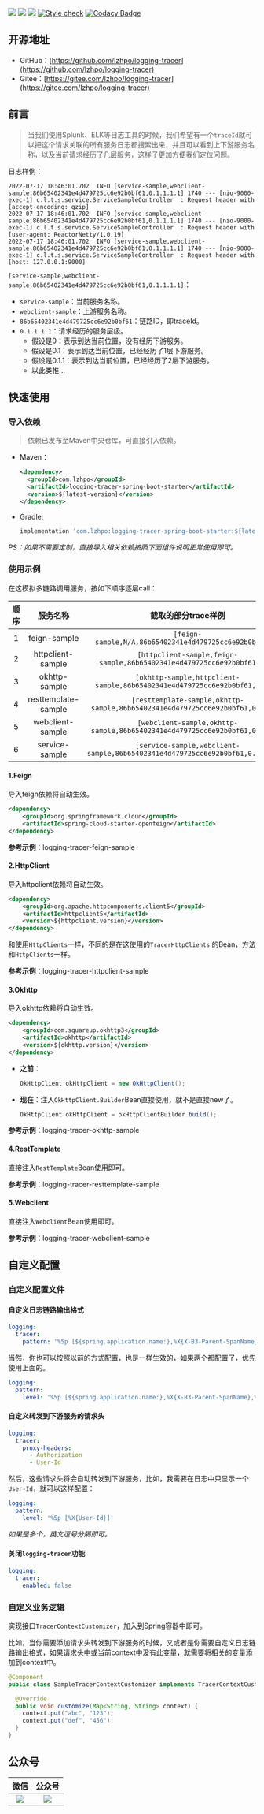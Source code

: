 ![](https://img.shields.io/badge/JDK-1.8+-success.svg)
![](https://maven-badges.herokuapp.com/maven-central/com.lzhpo/logging-tracer-spring-boot-starter/badge.svg?color=blueviolet)
![](https://img.shields.io/:license-Apache2-orange.svg)
[![Style check](https://github.com/lzhpo/logging-tracer-spring-boot-starter/actions/workflows/style-check.yml/badge.svg)](https://github.com/lzhpo/logging-tracer-spring-boot-starter/actions/workflows/style-check.yml)
[![Codacy Badge](https://app.codacy.com/project/badge/Grade/51f27097abaf4fb891f11d7eb06241fe)](https://www.codacy.com?utm_source=github.com&amp;utm_medium=referral&amp;utm_content=lzhpo/logging-tracer-spring-boot-starter&amp;utm_campaign=Badge_Grade)

## 开源地址

- GitHub：[https://github.com/lzhpo/logging-tracer](https://github.com/lzhpo/logging-tracer)
- Gitee：[https://gitee.com/lzhpo/logging-tracer](https://gitee.com/lzhpo/logging-tracer)

## 前言

> 当我们使用Splunk、ELK等日志工具的时候，我们希望有一个`traceId`就可以把这个请求关联的所有服务日志都搜索出来，并且可以看到上下游服务名称，以及当前请求经历了几层服务，这样子更加方便我们定位问题。

日志样例：

```shell
2022-07-17 18:46:01.702  INFO [service-sample,webclient-sample,86b65402341e4d479725cc6e92b0bf61,0.1.1.1.1] 1740 --- [nio-9000-exec-1] c.l.t.s.service.ServiceSampleController  : Request header with [accept-encoding: gzip]
2022-07-17 18:46:01.702  INFO [service-sample,webclient-sample,86b65402341e4d479725cc6e92b0bf61,0.1.1.1.1] 1740 --- [nio-9000-exec-1] c.l.t.s.service.ServiceSampleController  : Request header with [user-agent: ReactorNetty/1.0.19]
2022-07-17 18:46:01.702  INFO [service-sample,webclient-sample,86b65402341e4d479725cc6e92b0bf61,0.1.1.1.1] 1740 --- [nio-9000-exec-1] c.l.t.s.service.ServiceSampleController  : Request header with [host: 127.0.0.1:9000]
```

`[service-sample,webclient-sample,86b65402341e4d479725cc6e92b0bf61,0.1.1.1.1]`：

- `service-sample`：当前服务名称。
- `webclient-sample`：上游服务名称。
- `86b65402341e4d479725cc6e92b0bf61`：链路ID，即traceId。
- `0.1.1.1.1`：请求经历的服务层级。
  - 假设是0：表示到达当前位置，没有经历下游服务。
  - 假设是0.1：表示到达当前位置，已经经历了1层下游服务。
  - 假设是0.1.1：表示到达当前位置，已经经历了2层下游服务。
  - 以此类推...

## 快速使用

### 导入依赖

> 依赖已发布至Maven中央仓库，可直接引入依赖。

- Maven：
  ```xml
  <dependency>
    <groupId>com.lzhpo</groupId>
    <artifactId>logging-tracer-spring-boot-starter</artifactId>
    <version>${latest-version}</version>
  </dependency>
  ```
- Gradle:
  ```groovy
  implementation 'com.lzhpo:logging-tracer-spring-boot-starter:${latest-version}'
  ```

_PS：如果不需要定制，直接导入相关依赖按照下面组件说明正常使用即可。_

### 使用示例

在这模拟多链路调用服务，按如下顺序逐层call：

| 顺序 |      服务名称       |                     截取的部分trace样例                      |
| :--: | :-----------------: | :----------------------------------------------------------: |
|  1   |    feign-sample     |   `[feign-sample,N/A,86b65402341e4d479725cc6e92b0bf61,0]`    |
|  2   |  httpclient-sample  | `[httpclient-sample,feign-sample,86b65402341e4d479725cc6e92b0bf61,0.1]` |
|  3   |    okhttp-sample    | `[okhttp-sample,httpclient-sample,86b65402341e4d479725cc6e92b0bf61,0.1.1]` |
|  4   | resttemplate-sample | `[resttemplate-sample,okhttp-sample,86b65402341e4d479725cc6e92b0bf61,0.1.1.1]` |
|  5   |  webclient-sample   | `[webclient-sample,okhttp-sample,86b65402341e4d479725cc6e92b0bf61,0.1.1.1]` |
|  6   |   service-sample    | `[service-sample,webclient-sample,86b65402341e4d479725cc6e92b0bf61,0.1.1.1.1]` |

#### 1.Feign

导入feign依赖将自动生效。

```xml
<dependency>
    <groupId>org.springframework.cloud</groupId>
    <artifactId>spring-cloud-starter-openfeign</artifactId>
</dependency>
```

**参考示例**：logging-tracer-feign-sample

#### 2.HttpClient

导入httpclient依赖将自动生效。

```xml
<dependency>
    <groupId>org.apache.httpcomponents.client5</groupId>
    <artifactId>httpclient5</artifactId>
    <version>${httpclient.version}</version>
</dependency>
```

和使用`HttpClients`一样，不同的是在这使用的`TracerHttpClients` 的Bean，方法和`HttpClients`一样。

**参考示例**：logging-tracer-httpclient-sample

#### 3.Okhttp

导入okhttp依赖将自动生效。

```xml
<dependency>
    <groupId>com.squareup.okhttp3</groupId>
    <artifactId>okhttp</artifactId>
    <version>${okhttp.version}</version>
</dependency>
```

- **之前**：

  ```java
  OkHttpClient okHttpClient = new OkHttpClient();
  ```

- **现在**：注入`OkHttpClient.Builder`Bean直接使用，就不是直接new了。

  ```java
  OkHttpClient okHttpClient = okHttpClientBuilder.build();
  ```

**参考示例**：logging-tracer-okhttp-sample

#### 4.RestTemplate

直接注入`RestTemplate`Bean使用即可。

**参考示例**：logging-tracer-resttemplate-sample

#### 5.Webclient

直接注入`Webclient`Bean使用即可。

**参考示例**：logging-tracer-webclient-sample

## 自定义配置

### 自定义配置文件

#### 自定义日志链路输出格式

```yaml
logging:
  tracer:
    pattern: '%5p [${spring.application.name:},%X{X-B3-Parent-SpanName},%X{X-B3-TraceId},%X{X-B3-SpanId}]'
```

当然，你也可以按照以前的方式配置，也是一样生效的，如果两个都配置了，优先使用上面的。

```yaml
logging:
  pattern:
    level: '%5p [${spring.application.name:},%X{X-B3-Parent-SpanName},%X{X-B3-TraceId},%X{X-B3-SpanId}]'
```

#### 自定义转发到下游服务的请求头

```yaml
logging:
  tracer:
    proxy-headers:
      - Authorization
      - User-Id
```

然后，这些请求头将会自动转发到下游服务，比如，我需要在日志中只显示一个`User-Id`，就可以这样配置：
```yaml
logging:
  pattern:
    level: '%5p [%X{User-Id}]'
```

_如果是多个，英文逗号分隔即可。_

#### 关闭`logging-tracer`功能

```yaml
logging:
  tracer:
    enabled: false
```

### 自定义业务逻辑

实现接口`TracerContextCustomizer`，加入到Spring容器中即可。

比如，当你需要添加请求头转发到下游服务的时候，又或者是你需要自定义日志链路输出格式，如果请求头中或当前context中没有此变量，就需要将相关的变量添加到context中。

```java
@Component
public class SampleTracerContextCustomizer implements TracerContextCustomizer {

  @Override
  public void customize(Map<String, String> context) {
    context.put("abc", "123");
    context.put("def", "456");
  }
}
```

## 公众号

|         微信          |            公众号             |
|:-------------------:|:--------------------------:|
| ![](./docs/images/微信.jpg) | ![](./docs/images/公众号.jpg) |





